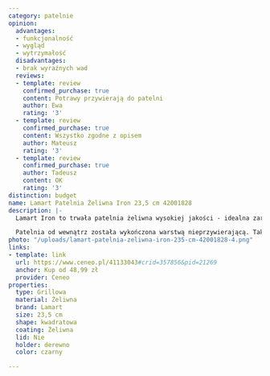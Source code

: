 ```yaml
---
category: patelnie
opinion:
  advantages:
  - funkcjonalność
  - wygląd
  - wytrzymałość
  disadvantages:
  - brak wyraźnych wad
  reviews:
  - template: review
    confirmed_purchase: true
    content: Potrawy przywierają do patelni
    author: Ewa
    rating: '3'
  - template: review
    confirmed_purchase: true
    content: Wszystko zgodne z opisem
    author: Mateusz
    rating: '3'
  - template: review
    confirmed_purchase: true
    author: Tadeusz
    content: OK
    rating: '3'
distinction: budget
name: Lamart Patelnia Żeliwna Iron 23,5 cm 42001828
description: |-
  Lamart Iron to trwała patelnia żeliwna wysokiej jakości - idealna zarówno do smażenia, jak i grillowania potraw. Wewnętrzna, jak i zewnętrzna warstwa patelni jest odporna na różnego rodzaju pęknięcia, otarcia i zarysowania. Naczynie cechuje się wytrzymałością na działanie wysokich temperatur i podczas pracy potrafi osiągnąć nawet do 280 °C.

  Patelnia od wewnątrz została wykończona warstwą nieprzywierającą. Takie rozwiązanie jest nie tylko gwarancją wysokiego komfortu gotowania, ale również pozwala zapobiec przypaleniu dna naczynia w trakcie i świeżo po zakończeniu smażenia. To umożliwia przygotowanie smacznych potraw bez użycia tłuszczu. Wysoka jakość żeliwa wykorzystywanego do produkcji patelni gwarantuje odporność zarówno na odczyny chemiczne, jak i uszkodzenia mechaniczne. Równomiernemu rozłożeniu ciężaru i jego stabilnemu trzymaniu pomagają uchwyty zamontowane na dwóch przeciwnych końcach patelni. Dzięki temu naczynie jest jednocześnie praktyczne i wygodne w użyciu.
photo: "/uploads/lamart-patelnia-zeliwna-iron-235-cm-42001828-4.png"
links:
- template: link
  url: https://www.ceneo.pl/41133043#crid=357856&pid=21269
  anchor: Kup od 48,99 zł
  provider: Ceneo
properties:
  type: Grillowa
  material: Żeliwna
  brand: Lamart
  size: 23,5 cm
  shape: kwadratowa
  coating: Żeliwna
  lid: Nie
  holder: derewno
  color: czarny

---
```


